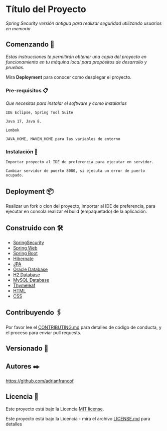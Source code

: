# Título del Proyecto

_Spring Security versión antigua para realizar seguridad utilizando usuarios en memoria_

## Comenzando 🚀

_Estas instrucciones te permitirán obtener una copia del proyecto en funcionamiento en tu máquina local para propósitos de desarrollo y pruebas._

Mira **Deployment** para conocer como desplegar el proyecto.


### Pre-requisitos 📋

_Que necesitas para instalar el software y como instalarlas_

```
IDE Eclipse, Spring Tool Suite
```
```
Java 17, Java 8.
```
```
Lombok
```
```
JAVA_HOME, MAVEN_HOME para las variables de entorno
```
### Instalación 🔧

```
Importar proyecto al IDE de preferencia para ejecutar en servidor.
```
```
Cambiar servidor de puerto 8080, si ejecuta un error de puerto ocupado.
```

## Deployment 📦

Realizar un fork o clon del proyecto, importar al IDE de preferencia, para ejecutar en consola realizar el build (empaquetado) de la aplicación.

## Construido con 🛠️

* [SpringSecurity]()
* [Spring Web]()
* [Spring Boot]()
* [Hibernate]()
* [JPA]()
* [Oracle Database]()
* [H2 Database]()
* [MySQL Database]()
* [Thymeleaf]()
* [HTML]()
* [CSS]()

## Contribuyendo 🖇️

Por favor lee el [CONTRIBUTING.md](https://github.com/adrianfrancof/SpringSecurityV1-old.git) para detalles de código de conducta, y el proceso para enviar pull requests.

## Versionado 📌

## Autores ✒️

https://github.com/adrianfrancof

## Licencia 📄

Este proyecto está bajo la Licencia [MIT license](https://choosealicense.com/licenses/mit/).

Este proyecto está bajo la Licencia - mira el archivo [LICENSE.md](LICENSE.md) para detalles
